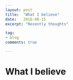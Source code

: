 ```yaml
---
layout: post
title:  "What I believe"
date:   2016-08-15
excerpt: "Recently thoughts"

tag:
- blog
comments: true

---
```


# What I believe
